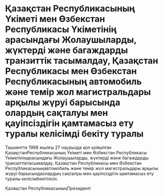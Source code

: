 # Қазақстан Республикасының Үкiметi мен Өзбекстан Республикасы Үкiметiнiң арасындағы Жолаушыларды, жүктердi және багаждарды транзиттiк тасымалдау, Қазақстан Республикасы мен Өзбекстан Республикасының автомобиль және темiр жол магистральдары арқылы жүруi барысында олардың сақталуы мен қауiпсiздiгiн қамтамасыз ету туралы келiсiмдi бекiту туралы

Ташкентте 1998 жылғы 27 наурызда қол қойылған ҚазақстанРеспубликасының Үкiметi мен Өзбекстан Республикасы Үкiметiнiңарасындағы Жолаушыларды, жүктердi және багаждарды транзиттiктасымалдау, Қазақстан Республикасы мен Өзбекстан Республикасыныңавтомобиль және темiр жол магистральдары арқылы жүруi барысындаолардың сақталуы мен қауiпсiздiгiн қамтамасыз ету туралы келiсiмбекiтiлсiн.

Қазақстан РеспубликасыныңПрезидентi

